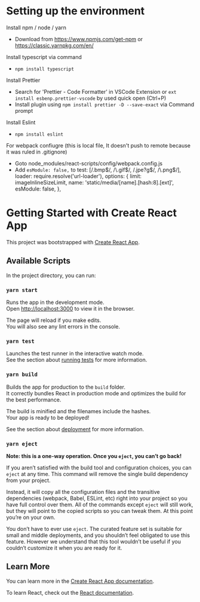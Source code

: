 # Setting up the environment

Install npm / node / yarn

- Download from https://www.npmjs.com/get-npm or https://classic.yarnpkg.com/en/

Install typescript via command

- `npm install typescript`

Install Prettier

- Search for 'Prettier - Code Formatter' in VSCode Extension or
  `ext install esbenp.prettier-vscode` by used quick open (Ctrl+P)
- Install plugin using `npm install prettier -D --save-exact` via Command prompt

Install Eslint

- `npm install eslint`

For webpack confiugre (this is local file, It doesn't push to remote because it was ruled in .gitignore)

- Goto node_modules/react-scripts/config/webpack.config.js
- Add `esModule: false,` to
 test: [/\.bmp$/, /\.gif$/, /\.jpe?g$/, /\.png$/],
 loader: require.resolve('url-loader'),
 options: {
    limit: imageInlineSizeLimit,
    name: 'static/media/[name].[hash:8].[ext]',
    esModule: false,
 },

# Getting Started with Create React App

This project was bootstrapped with [Create React App](https://github.com/facebook/create-react-app).

## Available Scripts

In the project directory, you can run:

### `yarn start`

Runs the app in the development mode.\
Open [http://localhost:3000](http://localhost:3000) to view it in the browser.

The page will reload if you make edits.\
You will also see any lint errors in the console.

### `yarn test`

Launches the test runner in the interactive watch mode.\
See the section about [running tests](https://facebook.github.io/create-react-app/docs/running-tests) for more information.

### `yarn build`

Builds the app for production to the `build` folder.\
It correctly bundles React in production mode and optimizes the build for the best performance.

The build is minified and the filenames include the hashes.\
Your app is ready to be deployed!

See the section about [deployment](https://facebook.github.io/create-react-app/docs/deployment) for more information.

### `yarn eject`

**Note: this is a one-way operation. Once you `eject`, you can’t go back!**

If you aren’t satisfied with the build tool and configuration choices, you can `eject` at any time. This command will remove the single build dependency from your project.

Instead, it will copy all the configuration files and the transitive dependencies (webpack, Babel, ESLint, etc) right into your project so you have full control over them. All of the commands except `eject` will still work, but they will point to the copied scripts so you can tweak them. At this point you’re on your own.

You don’t have to ever use `eject`. The curated feature set is suitable for small and middle deployments, and you shouldn’t feel obligated to use this feature. However we understand that this tool wouldn’t be useful if you couldn’t customize it when you are ready for it.

## Learn More

You can learn more in the [Create React App documentation](https://facebook.github.io/create-react-app/docs/getting-started).

To learn React, check out the [React documentation](https://reactjs.org/).
